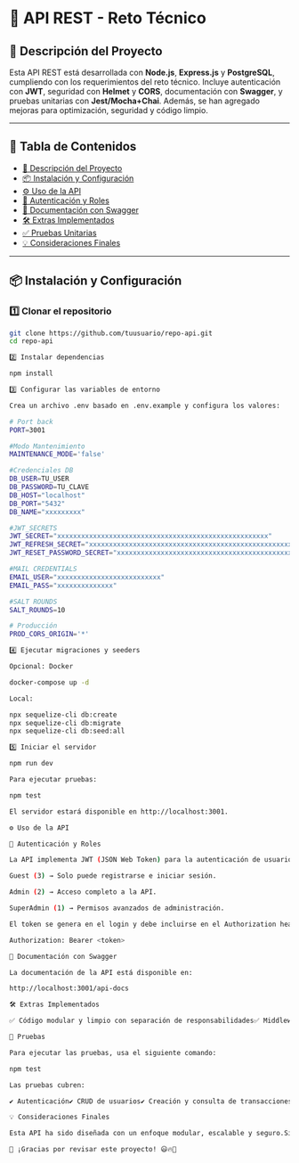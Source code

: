 # 🚀 API REST - Reto Técnico

## 📌 Descripción del Proyecto

Esta API REST está desarrollada con **Node.js**, **Express.js** y **PostgreSQL**, cumpliendo con los requerimientos del reto técnico. Incluye autenticación con **JWT**, seguridad con **Helmet** y **CORS**, documentación con **Swagger**, y pruebas unitarias con **Jest/Mocha+Chai**. Además, se han agregado mejoras para optimización, seguridad y código limpio.

---

## 📖 Tabla de Contenidos

- [📌 Descripción del Proyecto](#-descripción-del-proyecto)
- [📦 Instalación y Configuración](#-instalación-y-configuración)
- [⚙️ Uso de la API](#️-uso-de-la-api)
- [🔑 Autenticación y Roles](#-autenticación-y-roles)
- [📜 Documentación con Swagger](#-documentación-con-swagger)
- [🛠️ Extras Implementados](#️-extras-implementados)
- [✅ Pruebas Unitarias](#-pruebas-unitarias)
- [💡 Consideraciones Finales](#-consideraciones-finales)

---


## 📦 Instalación y Configuración

### 1️⃣ **Clonar el repositorio**
```bash
git clone https://github.com/tuusuario/repo-api.git
cd repo-api

2️⃣ Instalar dependencias

npm install

3️⃣ Configurar las variables de entorno

Crea un archivo .env basado en .env.example y configura los valores:

# Port back
PORT=3001

#Modo Mantenimiento
MAINTENANCE_MODE='false'

#Credenciales DB
DB_USER=TU_USER
DB_PASSWORD=TU_CLAVE
DB_HOST="localhost"
DB_PORT="5432"
DB_NAME="xxxxxxxxx"

#JWT_SECRETS
JWT_SECRET="xxxxxxxxxxxxxxxxxxxxxxxxxxxxxxxxxxxxxxxxxxxxxxxxxxxxx"
JWT_REFRESH_SECRET="xxxxxxxxxxxxxxxxxxxxxxxxxxxxxxxxxxxxxxxxxxxxxxxxxxxxx"
JWT_RESET_PASSWORD_SECRET="xxxxxxxxxxxxxxxxxxxxxxxxxxxxxxxxxxxxxxxxxxxxxxxxxxxxx"

#MAIL CREDENTIALS
EMAIL_USER="xxxxxxxxxxxxxxxxxxxxxxxxxx"
EMAIL_PASS="xxxxxxxxxxxxxx"

#SALT ROUNDS
SALT_ROUNDS=10

# Producción
PROD_CORS_ORIGIN='*'

4️⃣ Ejecutar migraciones y seeders

Opcional: Docker

docker-compose up -d

Local:

npx sequelize-cli db:create
npx sequelize-cli db:migrate
npx sequelize-cli db:seed:all

5️⃣ Iniciar el servidor

npm run dev

Para ejecutar pruebas:

npm test

El servidor estará disponible en http://localhost:3001.

⚙️ Uso de la API

🔑 Autenticación y Roles

La API implementa JWT (JSON Web Token) para la autenticación de usuarios. Los roles definidos son:

Guest (3) → Solo puede registrarse e iniciar sesión.

Admin (2) → Acceso completo a la API.

SuperAdmin (1) → Permisos avanzados de administración.

El token se genera en el login y debe incluirse en el Authorization header:

Authorization: Bearer <token>

📜 Documentación con Swagger

La documentación de la API está disponible en:

http://localhost:3001/api-docs

🛠️ Extras Implementados

✅ Código modular y limpio con separación de responsabilidades✅ Middleware de validación con Joi✅ Rutas protegidas con JWT✅ Manejo adecuado de errores con middleware centralizado✅ Uso de Helmet, CORS, Sanitize y Rate Limit para seguridad✅ Restablecimiento de contraseña con envío de correos con Nodemailer✅ Control y registro de sesiones con tablas extra para seguridad✅ Arquitectura basada en Servicios✅ Inicialización rápida con sequelize-cli

🧪 Pruebas

Para ejecutar las pruebas, usa el siguiente comando:

npm test

Las pruebas cubren:

✔ Autenticación✔ CRUD de usuarios✔ Creación y consulta de transacciones✔ Middleware de autenticación

💡 Consideraciones Finales

Esta API ha sido diseñada con un enfoque modular, escalable y seguro.Si tienes alguna pregunta o sugerencia, no dudes en abrir un issue en el repositorio.

🚀 ¡Gracias por revisar este proyecto! 😃🔥🚀


